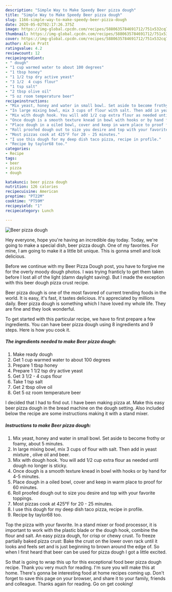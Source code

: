 ```yaml
---
description: "Simple Way to Make Speedy Beer pizza dough"
title: "Simple Way to Make Speedy Beer pizza dough"
slug: 1166-simple-way-to-make-speedy-beer-pizza-dough
date: 2020-05-02T02:17:26.375Z
image: https://img-global.cpcdn.com/recipes/5880635784691712/751x532cq70/beer-pizza-dough-recipe-main-photo.jpg
thumbnail: https://img-global.cpcdn.com/recipes/5880635784691712/751x532cq70/beer-pizza-dough-recipe-main-photo.jpg
cover: https://img-global.cpcdn.com/recipes/5880635784691712/751x532cq70/beer-pizza-dough-recipe-main-photo.jpg
author: Alvin Pratt
ratingvalue: 4.2
reviewcount: 12
recipeingredient:
- " dough"
- "1 cup warmed water to about 100 degrees"
- "1 tbsp honey"
- "1 1/2 tsp dry active yeast"
- "3 1/2  4 cups flour"
- "1 tsp salt"
- "2 tbsp olive oil"
- "5 oz room temperature beer"
recipeinstructions:
- "Mix yeast, honey and water in small bowl. Set aside to become frothy or foamy, about 5 minutes."
- "In large mixing bowl, mix 3 cups of flour with salt. Then add in yeast mixture , olive oil and beer."
- "Mix with dough hook. You will add 1/2 cup extra flour as needed until dough no longer is sticky."
- "Once dough is a smooth texture knead in bowl with hooks or by hand for 4-5 minutes."
- "Place dough in a oiled bowl, cover and keep in warm place to proof for 60 minutes."
- "Roll proofed dough out to size you desire and top with your favorite toppings."
- "Most pizzas cook at 425°F for 20 - 25 minutes."
- "I use this dough for my deep dish taco pizza, recipe in profile."
- "Recipe by taylor68 too."
categories:
- Recipe
tags:
- beer
- pizza
- dough

katakunci: beer pizza dough 
nutrition: 126 calories
recipecuisine: American
preptime: "PT22M"
cooktime: "PT59M"
recipeyield: "1"
recipecategory: Lunch

---
```



![Beer pizza dough](https://img-global.cpcdn.com/recipes/5880635784691712/751x532cq70/beer-pizza-dough-recipe-main-photo.jpg)

Hey everyone, hope you're having an incredible day today. Today, we're going to make a special dish, beer pizza dough. One of my favorites. For mine, I am going to make it a little bit unique. This is gonna smell and look delicious.

Before we continue with my Beer Pizza Dough post, you have to forgive me for the overly moody dough photos. I was trying franticly to get them taken before I lost all of the light (damn daylight saving). But I made the exception with this beer dough pizza crust recipe.

Beer pizza dough is one of the most favored of current trending foods in the world. It is easy, it's fast, it tastes delicious. It's appreciated by millions daily. Beer pizza dough is something which I have loved my whole life. They are fine and they look wonderful.


To get started with this particular recipe, we have to first prepare a few ingredients. You can have beer pizza dough using 8 ingredients and 9 steps. Here is how you cook it.

<!--inarticleads1-->

##### The ingredients needed to make Beer pizza dough:

1. Make ready  dough
1. Get 1 cup warmed water to about 100 degrees
1. Prepare 1 tbsp honey
1. Prepare 1 1/2 tsp dry active yeast
1. Get 3 1/2 - 4 cups flour
1. Take 1 tsp salt
1. Get 2 tbsp olive oil
1. Get 5 oz room temperature beer


I decided that I had to find out. I have been making pizza at. Make this easy beer pizza dough in the bread machine on the dough setting. Also included below the recipe are some instructions making it with a stand mixer. 

<!--inarticleads2-->

##### Instructions to make Beer pizza dough:

1. Mix yeast, honey and water in small bowl. Set aside to become frothy or foamy, about 5 minutes.
1. In large mixing bowl, mix 3 cups of flour with salt. Then add in yeast mixture , olive oil and beer.
1. Mix with dough hook. You will add 1/2 cup extra flour as needed until dough no longer is sticky.
1. Once dough is a smooth texture knead in bowl with hooks or by hand for 4-5 minutes.
1. Place dough in a oiled bowl, cover and keep in warm place to proof for 60 minutes.
1. Roll proofed dough out to size you desire and top with your favorite toppings.
1. Most pizzas cook at 425°F for 20 - 25 minutes.
1. I use this dough for my deep dish taco pizza, recipe in profile.
1. Recipe by taylor68 too.


Top the pizza with your favorite. In a stand mixer or food processor, it is important to work with the plastic blade or the dough hook, combine the flour and salt. An easy pizza dough, for crisp or chewy crust. To freeze partially baked pizza crust: Bake the crust on the lower oven rack until it looks and feels set and is just beginning to brown around the edge of. So when I first heard that beer can be used for pizza dough I got a little excited. 

So that is going to wrap this up for this exceptional food beer pizza dough recipe. Thank you very much for reading. I'm sure you will make this at home. There's gonna be interesting food at home recipes coming up. Don't forget to save this page on your browser, and share it to your family, friends and colleague. Thanks again for reading. Go on get cooking!
